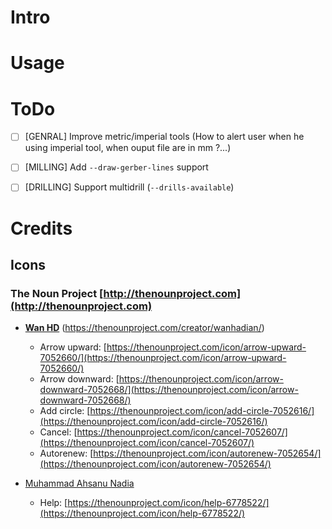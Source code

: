 # Intro

# Usage

# ToDo
 - [ ] [GENRAL] Improve metric/imperial tools (How to alert user when he using imperial tool, when ouput file are in mm ?...)
 - [ ] [MILLING] Add `--draw-gerber-lines` support
 - [ ] [DRILLING] Support multidrill (`--drills-available`)


# Credits
## Icons
### The Noun Project [http://thenounproject.com](http://thenounproject.com)
 - [**Wan HD**](https://thenounproject.com/creator/wanhadian/) (https://thenounproject.com/creator/wanhadian/)
   + Arrow upward: [https://thenounproject.com/icon/arrow-upward-7052660/](https://thenounproject.com/icon/arrow-upward-7052660/)
   + Arrow downward: [https://thenounproject.com/icon/arrow-downward-7052668/](https://thenounproject.com/icon/arrow-downward-7052668/)
   + Add circle: [https://thenounproject.com/icon/add-circle-7052616/](https://thenounproject.com/icon/add-circle-7052616/)
   + Cancel: [https://thenounproject.com/icon/cancel-7052607/](https://thenounproject.com/icon/cancel-7052607/)
   + Autorenew: [https://thenounproject.com/icon/autorenew-7052654/](https://thenounproject.com/icon/autorenew-7052654/)

 - [Muhammad Ahsanu Nadia](https://thenounproject.com/creator/muhammad_ahsanu/)
   - Help: [https://thenounproject.com/icon/help-6778522/](https://thenounproject.com/icon/help-6778522/)